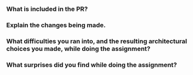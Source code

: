 ### What is included in the PR?

### Explain the changes being made.

### What difficulties you ran into, and the resulting architectural choices you made, while doing the assignment?

### What surprises did you find while doing the assignment?